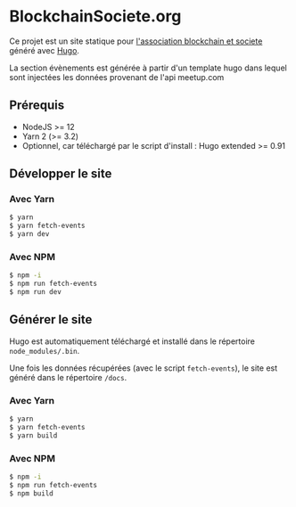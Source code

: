 # BlockchainSociete.org

Ce projet est un site statique pour [l'association blockchain et societe](http://blockchainsociete.org) généré avec [Hugo](https://gohugo.io).

La section évènements est générée à partir d'un template hugo dans lequel sont injectées les données provenant de l'api meetup.com

## Prérequis

- NodeJS >= 12
- Yarn 2 (>= 3.2)
- Optionnel, car téléchargé par le script d'install : Hugo extended >= 0.91

## Développer le site

### Avec Yarn


```bash
$ yarn
$ yarn fetch-events
$ yarn dev
```

### Avec NPM

```bash
$ npm -i
$ npm run fetch-events
$ npm run dev
```

## Générer le site

Hugo est automatiquement téléchargé et installé dans le répertoire `node_modules/.bin`.

Une fois les données récupérées (avec le script `fetch-events`), le site est généré dans le répertoire `/docs`.

### Avec Yarn


```bash
$ yarn
$ yarn fetch-events
$ yarn build
```

### Avec NPM

```bash
$ npm -i
$ npm run fetch-events
$ npm build
```
